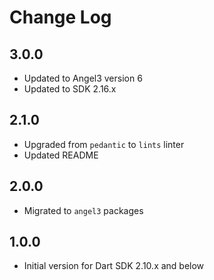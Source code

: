 # Change Log

## 3.0.0

* Updated to Angel3 version 6
* Updated to SDK 2.16.x

## 2.1.0

* Upgraded from `pedantic` to `lints` linter
* Updated README

## 2.0.0

* Migrated to `angel3` packages

## 1.0.0

* Initial version for Dart SDK 2.10.x and below
